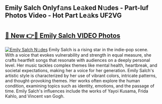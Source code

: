 ## Emily Salch Onlyf𝚊ns Le𝚊ked N𝚞des - Part-luf Photos Video - Hot Part Le𝚊ks UF2VG

# <h2><a href="http://ab70503.deff.icu/?id=Emily+Salch">🔗 New 👉🔴 Emily Salch VIDEO Photos</a></h2>

[![Emily Salch N𝚞des](https://i.imgur.com/rIISA9y.gif)](http://ab70503.deff.icu/?id=Emily+Salch)
Emily Salch is a rising star in the indie-pop scene. With a voice that evokes vulnerability and strength in equal measure, she crafts heartfelt songs that resonate with audiences on a deeply personal level. Her music tackles complex themes like mental health, heartbreak, and societal expectations, making her a voice for her generation. Emily Salch's artistic style is characterized by her use of vibrant colors, intricate patterns, and thought-provoking themes. Her works often explore the human condition, examining topics such as identity, emotions, and the passage of time. Emily Salch's influences include the works of Yayoi Kusama, Frida Kahlo, and Vincent van Gogh.
